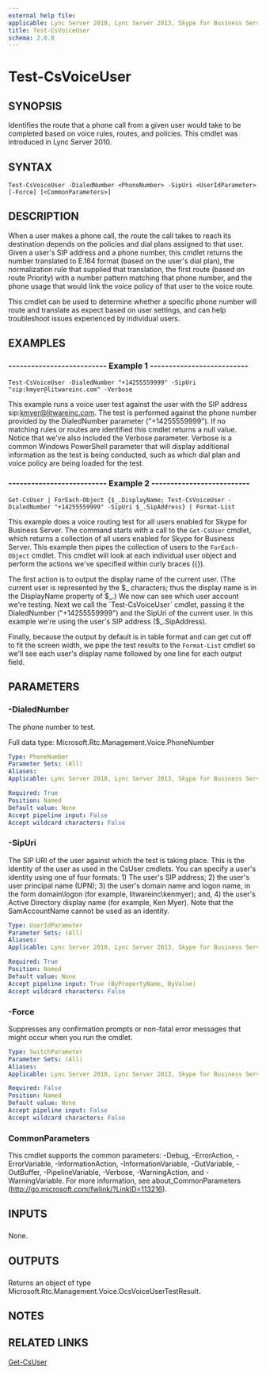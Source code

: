 ```yaml
---
external help file: 
applicable: Lync Server 2010, Lync Server 2013, Skype for Business Server 2015
title: Test-CsVoiceUser
schema: 2.0.0
---
```


# Test-CsVoiceUser

## SYNOPSIS
Identifies the route that a phone call from a given user would take to be completed based on voice rules, routes, and policies.
This cmdlet was introduced in Lync Server 2010.


## SYNTAX

```
Test-CsVoiceUser -DialedNumber <PhoneNumber> -SipUri <UserIdParameter> [-Force] [<CommonParameters>]
```

## DESCRIPTION
When a user makes a phone call, the route the call takes to reach its destination depends on the policies and dial plans assigned to that user.
Given a user's SIP address and a phone number, this cmdlet returns the number translated to E.164 format (based on the user's dial plan), the normalization rule that supplied that translation, the first route (based on route Priority) with a number pattern matching that phone number, and the phone usage that would link the voice policy of that user to the voice route.

This cmdlet can be used to determine whether a specific phone number will route and translate as expect based on user settings, and can help troubleshoot issues experienced by individual users.


## EXAMPLES

### -------------------------- Example 1 --------------------------
```
Test-CsVoiceUser -DialedNumber "+14255559999" -SipUri "sip:kmyer@litwareinc.com" -Verbose
```

This example runs a voice user test against the user with the SIP address sip:kmyer@litwareinc.com.
The test is performed against the phone number provided by the DialedNumber parameter ("+14255559999").
If no matching rules or routes are identified this cmdlet returns a null value.
Notice that we've also included the Verbose parameter.
Verbose is a common Windows PowerShell parameter that will display additional information as the test is being conducted, such as which dial plan and voice policy are being loaded for the test.


### -------------------------- Example 2 --------------------------
```
Get-CsUser | ForEach-Object {$_.DisplayName; Test-CsVoiceUser -DialedNumber "+14255559999" -SipUri $_.SipAddress} | Format-List
```

This example does a voice routing test for all users enabled for Skype for Business Server.
The command starts with a call to the `Get-CsUser` cmdlet, which returns a collection of all users enabled for Skype for Business Server.
This example then pipes the collection of users to the `ForEach-Object` cmdlet.
This cmdlet will look at each individual user object and perform the actions we've specified within curly braces ({}).

The first action is to output the display name of the current user.
(The current user is represented by the $_ characters; thus the display name is in the DisplayName property of $_.) We now can see which user account we're testing.
Next we call the `Test-CsVoiceUser` cmdlet, passing it the DialedNumber ("+14255559999") and the SipUri of the current user.
In this example we're using the user's SIP address ($_.SipAddress).

Finally, because the output by default is in table format and can get cut off to fit the screen width, we pipe the test results to the `Format-List` cmdlet so we'll see each user's display name followed by one line for each output field.


## PARAMETERS

### -DialedNumber
The phone number to test.

Full data type: Microsoft.Rtc.Management.Voice.PhoneNumber

```yaml
Type: PhoneNumber
Parameter Sets: (All)
Aliases: 
Applicable: Lync Server 2010, Lync Server 2013, Skype for Business Server 2015

Required: True
Position: Named
Default value: None
Accept pipeline input: False
Accept wildcard characters: False
```

### -SipUri
The SIP URI of the user against which the test is taking place.
This is the Identity of the user as used in the CsUser cmdlets.
You can specify a user's identity using one of four formats: 1) The user's SIP address; 2) the user's user principal name (UPN); 3) the user's domain name and logon name, in the form domain\logon (for example, litwareinc\kenmyer); and, 4) the user's Active Directory display name (for example, Ken Myer).
Note that the SamAccountName cannot be used as an identity.


```yaml
Type: UserIdParameter
Parameter Sets: (All)
Aliases: 
Applicable: Lync Server 2010, Lync Server 2013, Skype for Business Server 2015

Required: True
Position: Named
Default value: None
Accept pipeline input: True (ByPropertyName, ByValue)
Accept wildcard characters: False
```

### -Force
Suppresses any confirmation prompts or non-fatal error messages that might occur when you run the cmdlet.


```yaml
Type: SwitchParameter
Parameter Sets: (All)
Aliases: 
Applicable: Lync Server 2010, Lync Server 2013, Skype for Business Server 2015

Required: False
Position: Named
Default value: None
Accept pipeline input: False
Accept wildcard characters: False
```

### CommonParameters
This cmdlet supports the common parameters: -Debug, -ErrorAction, -ErrorVariable, -InformationAction, -InformationVariable, -OutVariable, -OutBuffer, -PipelineVariable, -Verbose, -WarningAction, and -WarningVariable. For more information, see about_CommonParameters (http://go.microsoft.com/fwlink/?LinkID=113216).

## INPUTS

###  
None.

## OUTPUTS

###  
Returns an object of type Microsoft.Rtc.Management.Voice.OcsVoiceUserTestResult.

## NOTES

## RELATED LINKS

[Get-CsUser](Get-CsUser.md)
